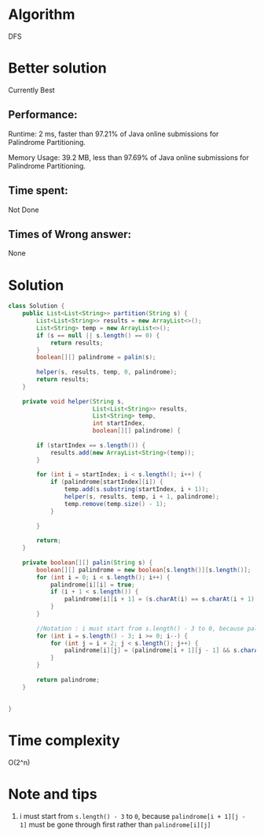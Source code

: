 # Algorithm 

DFS

# Better solution

Currently Best

## Performance:

Runtime: 2 ms, faster than 97.21% of Java online submissions for Palindrome Partitioning.

Memory Usage: 39.2 MB, less than 97.69% of Java online submissions for Palindrome Partitioning.

## Time spent:

Not Done

## Times of Wrong answer:

None

# Solution 

```java
class Solution {
    public List<List<String>> partition(String s) {
        List<List<String>> results = new ArrayList<>();
        List<String> temp = new ArrayList<>();
        if (s == null || s.length() == 0) {
            return results;
        }
        boolean[][] palindrome = palin(s);
        
        helper(s, results, temp, 0, palindrome);
        return results;
    }
    
    private void helper(String s, 
                        List<List<String>> results, 
                        List<String> temp, 
                        int startIndex,
                        boolean[][] palindrome) {
        
        if (startIndex == s.length()) {
            results.add(new ArrayList<String>(temp));
        }
        
        for (int i = startIndex; i < s.length(); i++) {
            if (palindrome[startIndex][i]) {
                temp.add(s.substring(startIndex, i + 1));
                helper(s, results, temp, i + 1, palindrome);
                temp.remove(temp.size() - 1);
            }
            
        }
        
        return;
    }
    
    private boolean[][] palin(String s) {
        boolean[][] palindrome = new boolean[s.length()][s.length()];
        for (int i = 0; i < s.length(); i++) {
            palindrome[i][i] = true;
            if (i + 1 < s.length()) {
                palindrome[i][i + 1] = (s.charAt(i) == s.charAt(i + 1));
            }
        }
        
        //Notation : i must start from s.length() - 3 to 0, because palindrome[i + 1][j - 1] must be gone through rather first than palindrome[i][j] 
        for (int i = s.length() - 3; i >= 0; i--) {
            for (int j = i + 2; j < s.length(); j++) {
                palindrome[i][j] = (palindrome[i + 1][j - 1] && s.charAt(i) == s.charAt(j));
            } 
        }
        
        return palindrome;
    }
    
    
}
```

# Time complexity

O(2^n)

# Note and tips

1. i must start from `s.length() - 3` to `0`, because `palindrome[i + 1][j - 1]` must be gone through first rather than `palindrome[i][j]` 